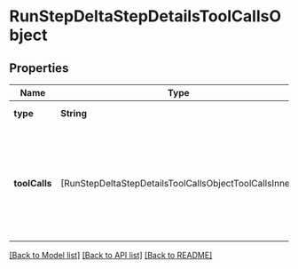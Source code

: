 # RunStepDeltaStepDetailsToolCallsObject

## Properties
Name | Type | Description | Notes
------------ | ------------- | ------------- | -------------
**type** | **String** | Always &#x60;tool_calls&#x60;. | 
**toolCalls** | [RunStepDeltaStepDetailsToolCallsObjectToolCallsInner] | An array of tool calls the run step was involved in. These can be associated with one of three types of tools: &#x60;code_interpreter&#x60;, &#x60;file_search&#x60;, or &#x60;function&#x60;.  | [optional] 

[[Back to Model list]](../README.md#documentation-for-models) [[Back to API list]](../README.md#documentation-for-api-endpoints) [[Back to README]](../README.md)


